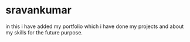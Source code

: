 # sravankumar
in this i have added my portfolio which i have done my projects and about my skills for the future purpose.
